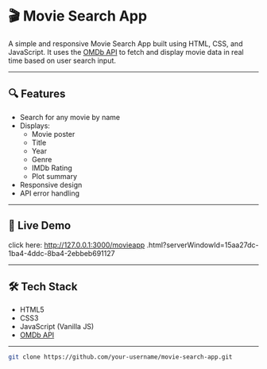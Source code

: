 # 🎬 Movie Search App

A simple and responsive Movie Search App built using HTML, CSS, and JavaScript. It uses the [OMDb API](http://www.omdbapi.com/) to fetch and display movie data in real time based on user search input.

---

## 🔍 Features

- Search for any movie by name
- Displays:
  - Movie poster
  - Title
  - Year
  - Genre
  - IMDb Rating
  - Plot summary
- Responsive design
- API error handling

---

## 🚀 Live Demo
click here:  http://127.0.0.1:3000/movieapp .html?serverWindowId=15aa27dc-1ba4-4ddc-8ba4-2ebbeb691127

---

## 🛠️ Tech Stack

- HTML5
- CSS3
- JavaScript (Vanilla JS)
- [OMDb API](http://www.omdbapi.com/)

---


```bash
git clone https://github.com/your-username/movie-search-app.git
